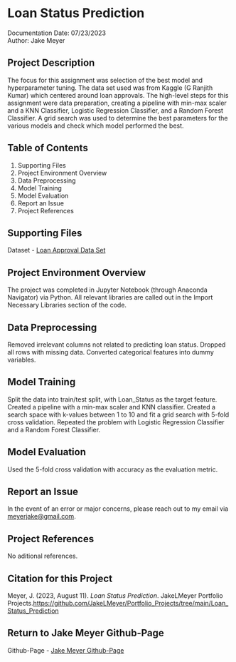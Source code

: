 # Loan Status Prediction
Documentation Date: 07/23/2023 <br>
Author: Jake Meyer

## Project Description
The focus for this assignment was selection of the best model and hyperparameter tuning. The data set used was from Kaggle (G Ranjith Kumar) which centered around loan approvals. The high-level steps for this assignment were data preparation, creating a pipeline with min-max scaler and a KNN Classifier, Logistic Regression Classifier, and a Random Forest Classifier. A grid search was used to determine the best parameters for the various models and check which model performed the best. 

## Table of Contents
<ol>
    <li>Supporting Files
    <li>Project Environment Overview
    <li>Data Preprocessing 
    <li>Model Training 
    <li>Model Evaluation
    <li>Report an Issue
    <li>Project References
</ol>

## Supporting Files
Dataset - [Loan Approval Data Set](https://www.kaggle.com/datasets/granjithkumar/loan-approval-data-set)

## Project Environment Overview
The project was completed in Jupyter Notebook (through Anaconda Navigator) via Python. All relevant libraries are called out in the Import Necessary Libraries section of the code.

## Data Preprocessing
Removed irrelevant columns not related to predicting loan status. Dropped all rows with missing data. Converted categorical features into dummy variables.

## Model Training
Split the data into train/test split, with Loan_Status as the target feature. Created a pipeline with a min-max scaler and KNN classifier. Created a search space with k-values between 1 to 10 and fit a grid search with 5-fold cross validation. Repeated the problem with Logistic Regression Classifier and a Random Forest Classifier.

## Model Evaluation
Used the 5-fold cross validation with accuracy as the evaluation metric.

## Report an Issue
In the event of an error or major concerns, please reach out to my email via meyerjake@gmail.com.

## Project References
No aditional references.

## Citation for this Project
Meyer, J. (2023, August 11). *Loan Status Prediction*. JakeLMeyer Portfolio Projects.https://github.com/JakeLMeyer/Portfolio_Projects/tree/main/Loan_Status_Prediction

## Return to Jake Meyer Github-Page
Github-Page - [Jake Meyer Github-Page](https://jakelmeyer.github.io)<br>